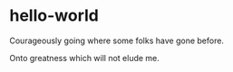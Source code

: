 # hello-world

Courageously going where some folks have gone before.

Onto greatness which will not elude me.
